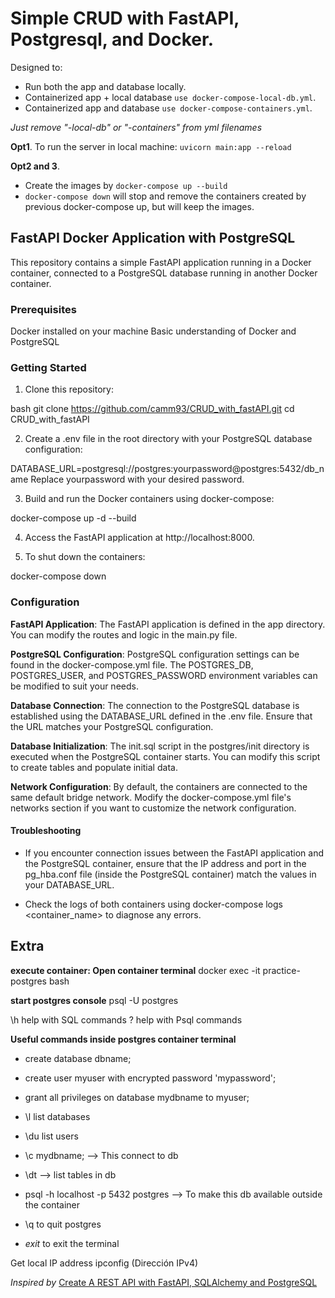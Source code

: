 # Simple CRUD with FastAPI, Postgresql, and Docker.

Designed to:
- Run both the app and database locally.
- Containerized app + local database ```use docker-compose-local-db.yml```.
- Containerized app and database  ```use docker-compose-containers.yml```.

*Just remove "-local-db" or "-containers" from yml filenames*

**Opt1**. To run the server in local machine:
``uvicorn main:app --reload``

**Opt2 and 3**.
- Create the images by ``docker-compose up --build``
- ``docker-compose down`` will stop and remove the containers created by previous docker-compose up, but will keep the images.

## FastAPI Docker Application with PostgreSQL
This repository contains a simple FastAPI application running in a Docker container, connected to a PostgreSQL database running in another Docker container.

### Prerequisites
Docker installed on your machine
Basic understanding of Docker and PostgreSQL


### Getting Started
1. Clone this repository:

bash
git clone https://github.com/camm93/CRUD_with_fastAPI.git
cd CRUD_with_fastAPI

2. Create a .env file in the root directory with your PostgreSQL database configuration:

DATABASE_URL=postgresql://postgres:yourpassword@postgres:5432/db_name
Replace yourpassword with your desired password.

3. Build and run the Docker containers using docker-compose:

docker-compose up -d --build

4. Access the FastAPI application at http://localhost:8000.

5. To shut down the containers:

docker-compose down

### Configuration
**FastAPI Application**: The FastAPI application is defined in the app directory. You can modify the routes and logic in the main.py file.

**PostgreSQL Configuration**: PostgreSQL configuration settings can be found in the docker-compose.yml file. The POSTGRES_DB, POSTGRES_USER, and POSTGRES_PASSWORD environment variables can be modified to suit your needs.

**Database Connection**: The connection to the PostgreSQL database is established using the DATABASE_URL defined in the .env file. Ensure that the URL matches your PostgreSQL configuration.

**Database Initialization**: The init.sql script in the postgres/init directory is executed when the PostgreSQL container starts. You can modify this script to create tables and populate initial data.

**Network Configuration**: By default, the containers are connected to the same default bridge network. Modify the docker-compose.yml file's networks section if you want to customize the network configuration.

#### Troubleshooting
- If you encounter connection issues between the FastAPI application and the PostgreSQL container, ensure that the IP address and port in the pg_hba.conf file (inside the PostgreSQL container) match the values in your DATABASE_URL.

- Check the logs of both containers using docker-compose logs <container_name> to diagnose any errors.

## Extra

**execute container: Open container terminal**
docker exec -it practice-postgres bash

**start postgres console**
psql -U postgres

\h help with SQL commands
\? help with Psql commands

**Useful commands inside postgres container terminal**
- create database dbname;
- create user myuser with encrypted password 'mypassword';
- grant all privileges on database mydbname to myuser;
- \l list databases
- \du list users
- \c mydbname;  --> This connect to db
- \dt --> list tables in db
- psql -h localhost -p 5432 postgres  --> To make this db available outside the container


- \q to quit postgres
- *exit* to exit the terminal


Get local IP address
    ipconfig (Dirección IPv4)

*Inspired by*
[Create A REST API with FastAPI, SQLAlchemy and PostgreSQL](https://www.youtube.com/watch?v=2g1ZjA6zHRo&t=1443s&ab_channel=SsaliJonathan)
